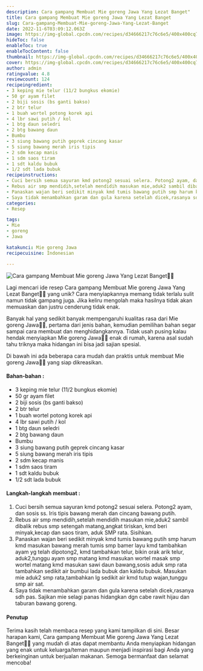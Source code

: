 ```yaml
---
description: Cara gampang Membuat Mie goreng Jawa Yang Lezat Banget"
title: Cara gampang Membuat Mie goreng Jawa Yang Lezat Banget
slug: Cara-gampang-Membuat-Mie-goreng-Jawa-Yang-Lezat-Banget
date: 2022-11-6T03:09:12.063Z
image: https://img-global.cpcdn.com/recipes/d34666217c76c6e5/400x400cq70/photo.jpg
hideToc: false
enableToc: true
enableTocContent: false
thumbnail: https://img-global.cpcdn.com/recipes/d34666217c76c6e5/400x400cq70/photo.jpg
cover: https://img-global.cpcdn.com/recipes/d34666217c76c6e5/400x400cq70/photo.jpg
author: admin
ratingvalue: 4.8
reviewcount: 124
recipeingredient:
- 3 keping mie telur (11/2 bungkus ekomie)
- 50 gr ayam filet
- 2 biji sosis (bs ganti bakso)
- 2 btr telur
- 1 buah wortel potong korek api
- 4 lbr sawi putih / kol
- 1 btg daun seledri
- 2 btg bawang daun
- Bumbu
- 3 siung bawang putih geprek cincang kasar
- 5 siung bawang merah iris tipis
- 2 sdm kecap manis
- 1 sdm saos tiram
- 1 sdt kaldu bubuk
- 1/2 sdt lada bubuk
recipeinstructions:
- Cuci bersih semua sayuran kmd potong2 sesuai selera. Potong2 ayam, dan sosis ss. Iris tipis bawang merah dan cincang bawang putih.
- Rebus air smp mendidih,setelah mendidih masukan mie,aduk2 sambil dibalik rebus smp setengah matang,angkat tiriskan, kmd beri minyak,kecap dan saos tiram, aduk SMP rata. Sisihkan.
- Panaskan wajan beri sedikit minyak kmd tumis bawang putih smp harum kmd masukan bawang merah tumis smp bamer layu kmd tambahkan ayam yg telah dipotong2, kmd tambahkan telur, bikin orak arik telur, aduk2,tunggu ayam smp matang kmd masukan wortel masak smp wortel matang kmd masukan sawi daun bawang,sosis aduk smp rata tambahkan sedikit air bumbui lada bubuk dan kaldu bubuk. Masukan mie aduk2 smp rata,tambahkan lg sedikit air kmd tutup wajan,tunggu smp air sat.
- Saya tidak menambahkan garam dan gula karena setelah dicek,rasanya sdh pas. Sajikan mie selagi panas hidangkan dgn cabe rawit hijau dan taburan bawang goreng.
categories:
- Resep

tags:
- Mie
- goreng
- Jawa

katakunci: Mie goreng Jawa
recipecuisine: Indonesian

---
```


![Cara gampang Membuat Mie goreng Jawa Yang Lezat Banget👩‍🍳](https://img-global.cpcdn.com/recipes/d34666217c76c6e5/400x400cq70/photo.jpg)

Lagi mencari ide resep Cara gampang Membuat Mie goreng Jawa Yang Lezat Banget👩‍🍳 yang unik? Cara menyiapkannya memang tidak terlalu sulit namun tidak gampang juga. Jika keliru mengolah maka hasilnya tidak akan memuaskan dan justru cenderung tidak enak.

Banyak hal yang sedikit banyak mempengaruhi kualitas rasa dari Mie goreng Jawa👩‍🍳, pertama dari jenis bahan, kemudian pemilihan bahan segar sampai cara membuat dan menghidangkannya. Tidak usah pusing kalau hendak menyiapkan Mie goreng Jawa👩‍🍳 enak di rumah, karena asal sudah tahu triknya maka hidangan ini bisa jadi sajian spesial.

Di bawah ini ada beberapa cara mudah dan praktis untuk membuat Mie goreng Jawa👩‍🍳 yang siap dikreasikan.

<!--inarticleads1-->

#### Bahan-bahan :

- 3 keping mie telur (11/2 bungkus ekomie)
- 50 gr ayam filet
- 2 biji sosis (bs ganti bakso)
- 2 btr telur
- 1 buah wortel potong korek api
- 4 lbr sawi putih / kol
- 1 btg daun seledri
- 2 btg bawang daun
- Bumbu
- 3 siung bawang putih geprek cincang kasar
- 5 siung bawang merah iris tipis
- 2 sdm kecap manis
- 1 sdm saos tiram
- 1 sdt kaldu bubuk
- 1/2 sdt lada bubuk

<!--inarticleads2-->

#### Langkah-langkah membuat :

1. Cuci bersih semua sayuran kmd potong2 sesuai selera. Potong2 ayam, dan sosis ss. Iris tipis bawang merah dan cincang bawang putih.
1. Rebus air smp mendidih,setelah mendidih masukan mie,aduk2 sambil dibalik rebus smp setengah matang,angkat tiriskan, kmd beri minyak,kecap dan saos tiram, aduk SMP rata. Sisihkan.
1. Panaskan wajan beri sedikit minyak kmd tumis bawang putih smp harum kmd masukan bawang merah tumis smp bamer layu kmd tambahkan ayam yg telah dipotong2, kmd tambahkan telur, bikin orak arik telur, aduk2,tunggu ayam smp matang kmd masukan wortel masak smp wortel matang kmd masukan sawi daun bawang,sosis aduk smp rata tambahkan sedikit air bumbui lada bubuk dan kaldu bubuk. Masukan mie aduk2 smp rata,tambahkan lg sedikit air kmd tutup wajan,tunggu smp air sat.
1. Saya tidak menambahkan garam dan gula karena setelah dicek,rasanya sdh pas. Sajikan mie selagi panas hidangkan dgn cabe rawit hijau dan taburan bawang goreng.

#### Penutup

Terima kasih telah membaca resep yang kami tampilkan di sini. Besar harapan kami, Cara gampang Membuat Mie goreng Jawa Yang Lezat Banget👩‍🍳 yang mudah di atas dapat membantu Anda menyiapkan hidangan yang enak untuk keluarga/teman maupun menjadi inspirasi bagi Anda yang berkeinginan untuk berjualan makanan. Semoga bermanfaat dan selamat mencoba!